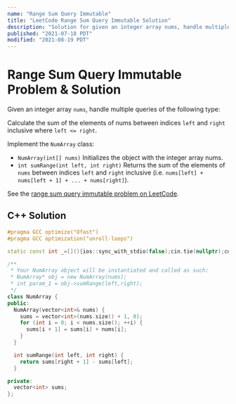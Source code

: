 ```yaml
---
name: "Range Sum Query Immutable"
title: "LeetCode Range Sum Query Immutable Solution"
description: "Solution for given an integer array nums, handle multiple queries of the following type: Calculate the sum of the elements of nums between indices left and right inclusive where left <= right. Implement the NumArray class: NumArray(int[] nums) Initializes the object with the integer array nums. int sumRange(int left, int right) Returns the sum of the elements of nums between indices left and right inclusive (i.e. nums[left] + nums[left + 1] + ... + nums[right])."
published: "2021-07-18 PDT"
modified: "2021-08-19 PDT"
---
```


# Range Sum Query Immutable Problem & Solution

Given an integer array `nums`, handle multiple queries of the following type:

Calculate the sum of the elements of nums between indices `left` and `right` inclusive where `left <= right`.

Implement the `NumArray` class:

- `NumArray(int[] nums)` Initializes the object with the integer array nums.
- `int sumRange(int left, int right)` Returns the sum of the elements of `nums` between indices `left` and `right` inclusive (i.e. `nums[left] + nums[left + 1] + ... + nums[right]`).

See the [range sum query immutable problem on LeetCode](https://leetcode.com/problems/range-sum-query-immutable).

## C++ Solution

```cpp
#pragma GCC optimize("Ofast")
#pragma GCC optimization("unroll-loops")

static const int _=[](){ios::sync_with_stdio(false);cin.tie(nullptr);cout.tie(nullptr);return 0;}();

/**
 * Your NumArray object will be instantiated and called as such:
 * NumArray* obj = new NumArray(nums);
 * int param_1 = obj->sumRange(left,right);
 */
class NumArray {
public:
  NumArray(vector<int>& nums) {
    sums = vector<int>(nums.size() + 1, 0);
    for (int i = 0; i < nums.size(); ++i) {
      sums[i + 1] = sums[i] + nums[i];
    }
  }

  int sumRange(int left, int right) {
    return sums[right + 1] - sums[left];
  }

private:
  vector<int> sums;
};
```
